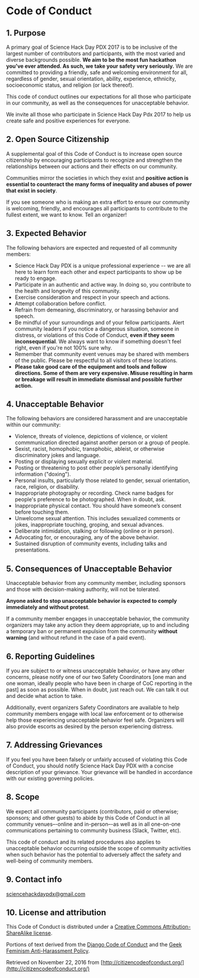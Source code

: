 # Code of Conduct

## 1. Purpose

A primary goal of Science Hack Day PDX 2017 is to be inclusive of the largest number of contributors and participants, with the most varied and diverse backgrounds possible. **We aim to be the most fun hackathon you've ever attended. As such, we take your safety very seriously.** We are committed to providing a friendly, safe and welcoming environment for all, regardless of gender, sexual orientation, ability, experience, ethnicity, socioeconomic status, and religion (or lack thereof).

This code of conduct outlines our expectations for all those who participate in our community, as well as the consequences for unacceptable behavior.

We invite all those who participate in Science Hack Day Pdx 2017 to help us create safe and positive experiences for everyone.

## 2. Open Source Citizenship

A supplemental goal of this Code of Conduct is to increase open source citizenship by encouraging participants to recognize and strengthen the relationships between our actions and their effects on our community.

Communities mirror the societies in which they exist and **positive action is essential to counteract the many forms of inequality and abuses of power that exist in society**.

If you see someone who is making an extra effort to ensure our community is welcoming, friendly, and encourages all participants to contribute to the fullest extent, we want to know. Tell an organizer!

## 3. Expected Behavior

The following behaviors are expected and requested of all community members:

*   Science Hack Day PDX is a unique professional experience -- we are all here to learn form each other and expect participants to show up be ready to engage.
*   Participate in an authentic and active way. In doing so, you contribute to the health and longevity of this community.
*   Exercise consideration and respect in your speech and actions.
*   Attempt collaboration before conflict.
*   Refrain from demeaning, discriminatory, or harassing behavior and speech.
*   Be mindful of your surroundings and of your fellow participants. Alert community leaders if you notice a dangerous situation, someone in distress, or violations of this Code of Conduct, **even if they seem inconsequential**. We always want to know if something doesn't feel right, even if you're not 100% sure why.
*   Remember that community event venues may be shared with members of the public. Please be respectful to all visitors of these locations.
*   **Please take good care of the equipment and tools and follow directions. Some of them are very expensive. Misuse resulting in harm or breakage will result in immediate dismissal and possible further action.**

## 4. Unacceptable Behavior

 The following behaviors are considered harassment and are unacceptable within our community:

*   Violence, threats of violence, depictions of violence, or violent commmunication directed against another person or a group of people.
*   Sexist, racist, homophobic, transphobic, ableist, or otherwise discriminatory jokes and language. 
*   Posting or displaying sexually explicit or violent material.
*   Posting or threatening to post other people’s personally identifying information ("doxing").
*   Personal insults, particularly those related to gender, sexual orientation, race, religion, or disability.
*   Inappropriate photography or recording. Check name badges for people's preference to be photographed. When in doubt, ask. 
*   Inappropriate physical contact. You should have someone’s consent before touching them.
*   Unwelcome sexual attention. This includes sexualized comments or jokes, inappropriate touching, groping, and sexual advances.
*   Deliberate intimidation, stalking or following (online or in person).
*   Advocating for, or encouraging, any of the above behavior.
*   Sustained disruption of community events, including talks and presentations.

## 5. Consequences of Unacceptable Behavior

Unacceptable behavior from any community member, including sponsors and those with decision-making authority, will not be tolerated.

**Anyone asked to stop unacceptable behavior is expected to comply immediately and without protest**.

If a community member engages in unacceptable behavior, the community organizers may take any action they deem appropriate, up to and including a temporary ban or permanent expulsion from the community **without warning** (and without refund in the case of a paid event). 

## 6. Reporting Guidelines

If you are subject to or witness unacceptable behavior, or have any other concerns, please notify one of our two Safety Coordinators [one man and one woman, ideally people who have been in charge of CoC reporting in the past] as soon as possible. When in doubt, just reach out. We can talk it out and decide what action to take. 

Additionally, event organizers Safety Coordinators are available to help community members engage with local law enforcement or to otherwise help those experiencing unacceptable behavior feel safe. Organizers will also provide escorts as desired by the person experiencing distress.

## 7. Addressing Grievances

If you feel you have been falsely or unfairly accused of violating this Code of Conduct, you should notify Science Hack Day PDX with a concise description of your grievance. Your grievance will be handled in accordance with our existing governing policies.

## 8. Scope

We expect all community participants (contributors, paid or otherwise; sponsors; and other guests) to abide by this Code of Conduct in all community venues–-online and in-person–-as well as in all one-on-one communications pertaining to community business (Slack, Twitter, etc).

This code of conduct and its related procedures also applies to unacceptable behavior occurring outside the scope of community activities when such behavior has the potential to adversely affect the safety and well-being of community members.

## 9. Contact info

sciencehackdaypdx@gmail.com

## 10. License and attribution

This Code of Conduct is distributed under a [Creative Commons Attribution-ShareAlike license](http://creativecommons.org/licenses/by-sa/3.0/).

Portions of text derived from the [Django Code of Conduct](https://www.djangoproject.com/conduct/) and the [Geek Feminism Anti-Harassment Policy](http://geekfeminism.wikia.com/wiki/Conference_anti-harassment/Policy).

Retrieved on November 22, 2016 from [http://citizencodeofconduct.org/](http://citizencodeofconduct.org/)

